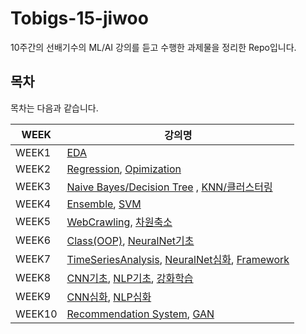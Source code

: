 # Tobigs-15-jiwoo
10주간의 선배기수의 ML/AI 강의를 듣고 수행한 과제물을 정리한 Repo입니다.


## 목차
목차는 다음과 같습니다.

|WEEK|강의명|
|----|----|
|WEEK1|[EDA](https://github.com/jiwoo0212/Tobigs-15-jiwoo/tree/master/week01/EDA)|
|WEEK2|[Regression](https://github.com/jiwoo0212/Tobigs-15-jiwoo/tree/master/week02/Regression), [Opimization](https://github.com/jiwoo0212/Tobigs-15-jiwoo/tree/master/week02/Optimization)|
|WEEK3|[Naive Bayes/Decision Tree](https://github.com/jiwoo0212/Tobigs-15-jiwoo/tree/master/week03/NaiveBayes_DecisionTree) , [KNN/클러스터링](https://github.com/jiwoo0212/Tobigs-15-jiwoo/tree/master/week03/KNN_Clustering)|
|WEEK4|[Ensemble](https://github.com/jiwoo0212/Tobigs-15-jiwoo/tree/master/week04/Ensemble), [SVM](https://github.com/jiwoo0212/Tobigs-15-jiwoo/tree/master/week04/SVM)|
|WEEK5|[WebCrawling](https://github.com/jiwoo0212/Tobigs-15-jiwoo/tree/master/week05/WebCrawling), [차원축소](https://github.com/jiwoo0212/Tobigs-15-jiwoo/tree/master/week05/%EC%B0%A8%EC%9B%90%EC%B6%95%EC%86%8C)|
|WEEK6|[Class(OOP)](https://github.com/jiwoo0212/Tobigs-15-jiwoo/tree/master/week06/class(OOP)), [NeuralNet기초](https://github.com/jiwoo0212/Tobigs-15-jiwoo/tree/master/week06/NeuralNet%EA%B8%B0%EC%B4%88)|
|WEEK7|[TimeSeriesAnalysis](https://github.com/jiwoo0212/Tobigs-15-jiwoo/tree/master/week07/TimeSeriesAnalysis), [NeuralNet심화](https://github.com/jiwoo0212/Tobigs-15-jiwoo/tree/master/week07/NeuralNet%EC%8B%AC%ED%99%94_Framework), [Framework](https://github.com/jiwoo0212/Tobigs-15-jiwoo/tree/master/week07/NeuralNet%EC%8B%AC%ED%99%94_Framework)|
|WEEK8|[CNN기초](https://github.com/jiwoo0212/Tobigs-15-jiwoo/tree/master/week08/CNN_basic), [NLP기초](https://github.com/jiwoo0212/Tobigs-15-jiwoo/tree/master/week08/NLP_basic), [강화학습](https://github.com/jiwoo0212/Tobigs-15-jiwoo/tree/master/week08/ReinforcementLearning)|
|WEEK9|[CNN심화](https://github.com/jiwoo0212/Tobigs-15-jiwoo/tree/master/week09/CNN%EC%8B%AC%ED%99%94), [NLP심화](https://github.com/jiwoo0212/Tobigs-15-jiwoo/tree/master/week09/NLP%EC%8B%AC%ED%99%94)|
|WEEK10|[Recommendation System](https://github.com/jiwoo0212/Tobigs-15-jiwoo/tree/master/week10/RecommendationSystem), [GAN](https://github.com/jiwoo0212/Tobigs-15-jiwoo/tree/master/week10/GAN)|


